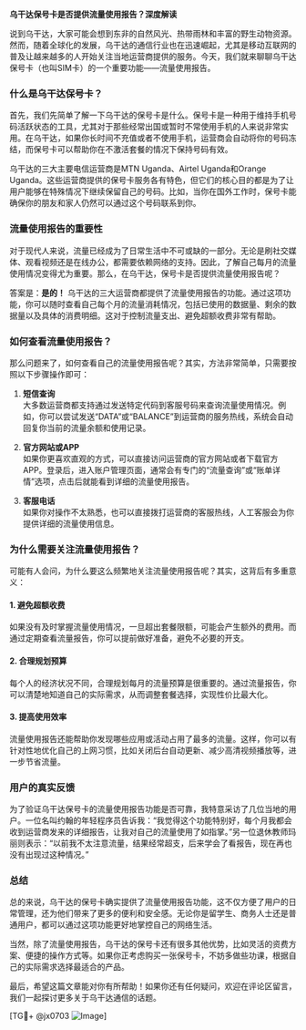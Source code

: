 **乌干达保号卡是否提供流量使用报告？深度解读**

说到乌干达，大家可能会想到东非的自然风光、热带雨林和丰富的野生动物资源。然而，随着全球化的发展，乌干达的通信行业也在迅速崛起，尤其是移动互联网的普及让越来越多的人开始关注当地运营商提供的服务。今天，我们就来聊聊乌干达保号卡（也叫SIM卡）的一个重要功能——流量使用报告。

### 什么是乌干达保号卡？

首先，我们先简单了解一下乌干达的保号卡是什么。保号卡是一种用于维持手机号码活跃状态的工具，尤其对于那些经常出国或暂时不常使用手机的人来说非常实用。在乌干达，如果你长时间不充值或者不使用手机，运营商会自动将你的号码冻结，而保号卡可以帮助你在不激活套餐的情况下保持号码有效。

乌干达的三大主要电信运营商是MTN Uganda、Airtel Uganda和Orange Uganda。这些运营商提供的保号卡服务各有特色，但它们的核心目的都是为了让用户能够在特殊情况下继续保留自己的号码。比如，当你在国外工作时，保号卡能确保你的朋友和家人仍然可以通过这个号码联系到你。

### 流量使用报告的重要性

对于现代人来说，流量已经成为了日常生活中不可或缺的一部分。无论是刷社交媒体、观看视频还是在线办公，都需要依赖网络的支持。因此，了解自己每月的流量使用情况变得尤为重要。那么，在乌干达，保号卡是否提供流量使用报告呢？

答案是：**是的！** 乌干达的三大运营商都提供了流量使用报告的功能。通过这项功能，你可以随时查看自己每个月的流量消耗情况，包括已使用的数据量、剩余的数据量以及具体的消费明细。这对于控制流量支出、避免超额收费非常有帮助。

### 如何查看流量使用报告？

那么问题来了，如何查看自己的流量使用报告呢？其实，方法非常简单，只需要按照以下步骤操作即可：

1. **短信查询**  
   大多数运营商都支持通过发送特定代码到客服号码来查询流量使用情况。例如，你可以尝试发送“DATA”或“BALANCE”到运营商的服务热线，系统会自动回复你当前的流量余额和使用记录。

2. **官方网站或APP**  
   如果你更喜欢直观的方式，可以直接访问运营商的官方网站或者下载官方APP。登录后，进入账户管理页面，通常会有专门的“流量查询”或“账单详情”选项，点击后就能看到详细的流量使用报告。

3. **客服电话**  
   如果你对操作不太熟悉，也可以直接拨打运营商的客服热线，人工客服会为你提供详细的流量使用信息。

### 为什么需要关注流量使用报告？

可能有人会问，为什么要这么频繁地关注流量使用报告呢？其实，这背后有多重意义：

#### 1. 避免超额收费  
如果没有及时掌握流量使用情况，一旦超出套餐限额，可能会产生额外的费用。而通过定期查看流量报告，你可以提前做好准备，避免不必要的开支。

#### 2. 合理规划预算  
每个人的经济状况不同，合理规划每月的流量预算是很重要的。通过流量报告，你可以清楚地知道自己的实际需求，从而调整套餐选择，实现性价比最大化。

#### 3. 提高使用效率  
流量使用报告还能帮助你发现哪些应用或活动占用了最多的流量。这样，你可以有针对性地优化自己的上网习惯，比如关闭后台自动更新、减少高清视频播放等，进一步节省流量。

### 用户的真实反馈

为了验证乌干达保号卡的流量使用报告功能是否可靠，我特意采访了几位当地的用户。一位名叫约翰的年轻程序员告诉我：“我觉得这个功能特别好，每个月我都会收到运营商发来的详细报告，让我对自己的流量使用了如指掌。”另一位退休教师玛丽则表示：“以前我不太注意流量，结果经常超支，后来学会了看报告，现在再也没有出现过这种情况。”

### 总结

总的来说，乌干达的保号卡确实提供了流量使用报告功能，这不仅方便了用户的日常管理，还为他们带来了更多的便利和安全感。无论你是留学生、商务人士还是普通用户，都可以通过这项功能更好地掌控自己的网络生活。

当然，除了流量使用报告，乌干达的保号卡还有很多其他优势，比如灵活的资费方案、便捷的操作方式等。如果你正考虑购买一张保号卡，不妨多做些功课，根据自己的实际需求选择最适合的产品。

最后，希望这篇文章能对你有所帮助！如果你还有任何疑问，欢迎在评论区留言，我们一起探讨更多关于乌干达通信的话题。

[TG💪+ @jx0703 ![Image](https://github.com/user-attachments/assets/dbca1d08-cadb-493c-b0ec-ad6f7a83f270)]